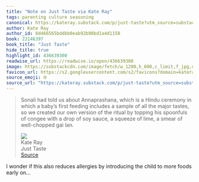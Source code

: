 ```yaml
---
title: "Note on Just Taste via Kate Ray"
tags: parenting culture seasoning
canonical: https://kateray.substack.com/p/just-taste?utm_source=substack&utm_medium=email
author: Kate Ray
author_id: 8d466565bddbb0eab92b98bd1a4d1158
book: 22146397
book_title: "Just Taste"
hide_title: true
highlight_id: 436639300
readwise_url: https://readwise.io/open/436639300
image: https://substackcdn.com/image/fetch/w_1200,h_600,c_limit,f_jpg,q_auto:good,fl_progressive:steep/https%3A%2F%2Fbucketeer-e05bbc84-baa3-437e-9518-adb32be77984.s3.amazonaws.com%2Fpublic%2Fimages%2F51e2e954-e92d-4c33-aaf6-7e9c90816ea6_1280x1280.png
favicon_url: https://s2.googleusercontent.com/s2/favicons?domain=kateray.substack.com
source_emoji: 🌐
source_url: "https://kateray.substack.com/p/just-taste?utm_source=substack&utm_medium=email#:~:text=Sonali%20had%20told,well-chopped%20gai%20lan."
---
```


> Sonali had told us about Annaprashana, which is a Hindu ceremony in which a baby’s first feeding includes a sample of all the major tastes, so we created our own version of the ritual by topping his spoonfuls of congee with a drop of soy sauce, a squeeze of lime, a smear of well-chopped gai lan.
> <div class="quoteback-footer"><div class="quoteback-avatar"><img class="mini-favicon" src="https://s2.googleusercontent.com/s2/favicons?domain=kateray.substack.com"></div><div class="quoteback-metadata"><div class="metadata-inner"><span style="display:none">FROM:</span><div aria-label="Kate Ray" class="quoteback-author"> Kate Ray</div><div aria-label="Just Taste" class="quoteback-title"> Just Taste</div></div></div><div class="quoteback-backlink"><a target="_blank" aria-label="go to the full text of this quotation" rel="noopener" href="https://kateray.substack.com/p/just-taste?utm_source=substack&utm_medium=email#:~:text=Sonali%20had%20told,well-chopped%20gai%20lan." class="quoteback-arrow"> Source</a></div></div>

I wonder if this also reduces allergies by introducing the child to more foods early on...